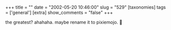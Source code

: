 +++
title = ""
date = "2002-05-20 10:46:00"
slug = "529"
[taxonomies]
tags = ['general']
[extra]
show_comments = "false"
+++

the greatest? ahahaha. maybe rename it to pixiemojo. 🙂
